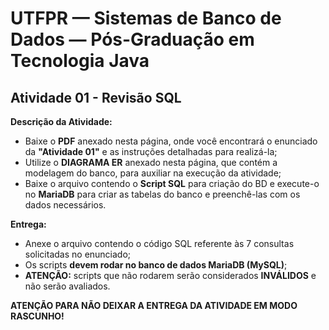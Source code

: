 # UTFPR — Sistemas de Banco de Dados — Pós-Graduação em Tecnologia Java

## Atividade 01 - Revisão SQL

**Descrição da Atividade:**
- Baixe o **PDF** anexado nesta página, onde você encontrará o enunciado da **"Atividade 01"** e as instruções detalhadas para realizá-la;
- Utilize o **DIAGRAMA ER** anexado nesta página, que contém a modelagem do banco, para auxiliar na execução da atividade;
- Baixe o arquivo contendo o **Script SQL** para criação do BD e execute-o no **MariaDB** para criar as tabelas do banco e preenchê-las com os dados necessários.

**Entrega:**
- Anexe o arquivo contendo o código SQL referente às 7 consultas solicitadas no enunciado;
- Os scripts **devem rodar no banco de dados MariaDB (MySQL)**;
- **ATENÇÃO:** scripts que não rodarem serão considerados **INVÁLIDOS** e não serão avaliados.

**ATENÇÃO PARA NÃO DEIXAR A ENTREGA DA ATIVIDADE EM MODO RASCUNHO!**
